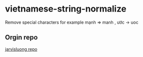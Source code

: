 # vietnamese-string-normalize

Remove special characters for example mạnh => manh , ước -> uoc

## Orgin repo

[jarvisluong repo](https://gist.github.com/jarvisluong/f01e108e963092336f04c4b7dd6f7e45)
